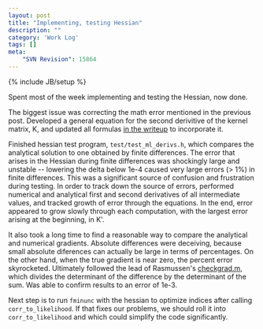 ```yaml
---
layout: post
title: "Implementing, testing Hessian"
description: ""
category: 'Work Log'
tags: []
meta: 
    "SVN Revision": 15864
---
```

{% include JB/setup %}

Spent most of the week implementing and testing the Hessian, now done.  

The biggest issue was correcting the math error mentioned in the previous post.  Developed a general equation for the second derivitive of the kernel matrix, K, and updated all formulas [in the writeup]({{site.baseurl}}/2013/11/23/reference/) to incorporate it.  

Finished hessian test program, `test/test_ml_derivs.h`, which compares the analytical solution to one obtained by finite differences.  The error that arises in the Hessian during finite differences was shockingly large and unstable -- lowering the delta below 1e-4 caused very large errors (> 1%) in finite differences.  This was a significant source of confusion and frustration during testing.  In order to track down the source of errors, performed numerical and analytical first and second derivatives of all intermediate values, and tracked growth of error through the equations.  In the end, error appeared to grow slowly through each computation, with the largest error arising at the beginning, in K'.  

It also took a long time to find a reasonable way to compare the analytical and numerical gradients.  Absolute differences were deceiving, because small absolute diferences can actually be large in terms of percentages.  On the other hand, when the true gradient is near zero, the percent error skyrocketed.  Ultimately followed the lead of Rasmussen's [checkgrad.m](http://learning.eng.cam.ac.uk/carl/code/minimize/checkgrad.m), which divides the determinant of the difference by the determinant of the sum.  Was able to confirm results to an error of 1e-3.

Next step is to run `fminunc` with the hessian to optimize indices after calling `corr_to_likelihood`.  If that fixes our problems, we should roll it into `corr_to_likelihood` and which could simplify the code significantly.

